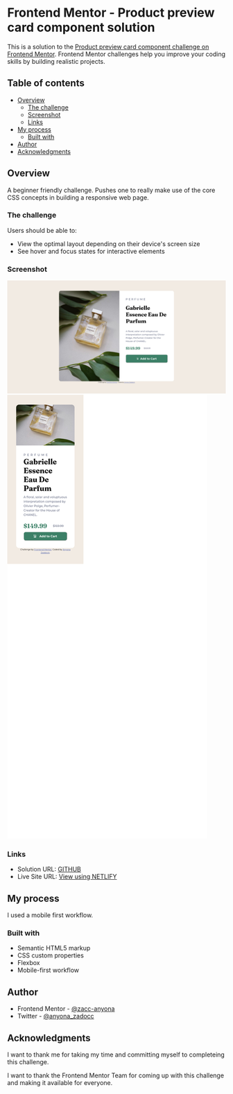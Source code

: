 # Frontend Mentor - Product preview card component solution

This is a solution to the [Product preview card component challenge on Frontend Mentor](https://www.frontendmentor.io/challenges/product-preview-card-component-GO7UmttRfa). Frontend Mentor challenges help you improve your coding skills by building realistic projects. 

## Table of contents

- [Overview](#overview)
  - [The challenge](#the-challenge)
  - [Screenshot](#screenshot)
  - [Links](#links)
- [My process](#my-process)
  - [Built with](#built-with)
- [Author](#author)
- [Acknowledgments](#acknowledgments)

## Overview

  A beginner friendly challenge. Pushes one to really make use of the core CSS concepts in building a responsive web page.

### The challenge

Users should be able to:

- View the optimal layout depending on their device's screen size
- See hover and focus states for interactive elements

### Screenshot

![Desktop Solution](./solution-screenshots/desktop-solution.png)
![Mobile Solution](./solution-screenshots/mobile-solution.png)

### Links

- Solution URL: [GITHUB](https://github.com/zacc-anyona/Product-Preview-Card-FRONTEND-MENTOR/tree/master/product-preview-card-component-main)
- Live Site URL: [View using NETLIFY](https://anyona-product-preview-card.netlify.app/)

## My process

  I used a mobile first workflow.

### Built with

- Semantic HTML5 markup
- CSS custom properties
- Flexbox
- Mobile-first workflow

## Author

- Frontend Mentor - [@zacc-anyona](https://www.frontendmentor.io/profile/zacc-anyona)
- Twitter - [@anyona_zadocc](https://www.twitter.com/anyona_zadocc)

## Acknowledgments

  I want to thank me for taking my time and committing myself to completeing this challenge.

  I want to thank the Frontend Mentor Team for coming up with this challenge and making it available for everyone.

